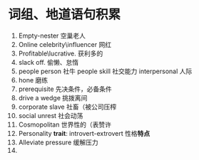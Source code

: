 # 词组、地道语句积累

1. Empty-nester 空巢老人
2. Online celebrity\influencer  网红
3. Profitable\lucrative.  获利多的
4. slack off.  偷懒、怠惰
5. people person 社牛 people skill 社交能力 interpersonal 人际
6. hone 磨练
7. prerequisite 先决条件，必备条件
8. drive a wedge 挑拨离间
9. corporate slave 社畜（被公司压榨
10. social unrest 社会动荡
11. Cosmopolitan 世界性的（表赞许
12. Personality **trait**: introvert-extrovert 性格**特点**
13. Alleviate pressure 缓解压力
14. 